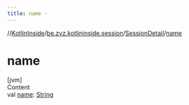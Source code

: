 ```yaml
---
title: name -
---
```

//[KotlinInside](../../index.md)/[be.zvz.kotlininside.session](../index.md)/[SessionDetail](index.md)/[name](name.md)



# name  
[jvm]  
Content  
val [name](name.md): [String](https://kotlinlang.org/api/latest/jvm/stdlib/kotlin/-string/index.html)  




